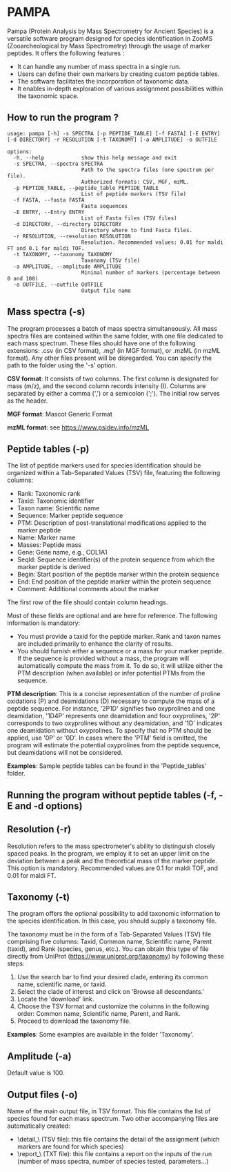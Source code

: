 # PAMPA 


Pampa (Protein Analysis by Mass Spectrometry for Ancient Species) is a versatile software program designed for species identification in ZooMS (Zooarcheological by Mass Spectrometry) through the usage of marker peptides. It offers the following features :

- It can handle any number of mass spectra in a single run.
- Users can define their own markers by creating custom peptide tables. 
- The software facilitates the incorporation of taxonomic data.
- It enables in-depth exploration of various assignment possibilities within the taxonomic space.

## How to run the program ?

```
usage: pampa [-h] -s SPECTRA [-p PEPTIDE_TABLE] [-f FASTA] [-E ENTRY] [-d DIRECTORY] -r RESOLUTION [-t TAXONOMY] [-a AMPLITUDE] -o OUTFILE

options:
  -h, --help            show this help message and exit
  -s SPECTRA, --spectra SPECTRA
                        Path to the spectra files (one spectrum per file).
                        Authorized formats: CSV, MGF, mzML.
  -p PEPTIDE_TABLE, --peptide_table PEPTIDE_TABLE
                        List of peptide markers (TSV file)
  -f FASTA, --fasta FASTA
                        Fasta sequences
  -E ENTRY, --Entry ENTRY
                        List of Fasta files (TSV files)
  -d DIRECTORY, --directory DIRECTORY
                        Directory where to find Fasta files.
  -r RESOLUTION, --resolution RESOLUTION
                        Resolution. Recommended values: 0.01 for maldi FT and 0.1 for maldi TOF.
  -t TAXONOMY, --taxonomy TAXONOMY
                        Taxonomy (TSV file)
  -a AMPLITUDE, --amplitude AMPLITUDE
                        Minimal number of markers (percentage between 0 and 100)
  -o OUTFILE, --outfile OUTFILE
                        Output file name
```

## Mass spectra (-s)

The program processes a batch of mass spectra simultaneously. All mass spectra files are contained within the same folder, with one file dedicated to each mass spectrum. These files should have one of the following extensions: .csv (in CSV format), .mgf (in MGF format), or .mzML (in mzML format). Any other files present will be disregarded. You can specify the path to the folder using the '-s' option.

**CSV format**: It consists of two columns. The first column is designated for mass (m/z), and the second column records intensity (I). Columns are separated by either a comma (',') or a semicolon (';'). The initial row serves as the header.

**MGF format**: Mascot Generic Format

**mzML format**: see https://www.psidev.info/mzML

## Peptide tables (-p)

The list of peptide markers used for species identification should be organized within a Tab-Separated Values (TSV) file, featuring the following columns:

- Rank: Taxonomic rank
- Taxid: Taxonomic identifier
- Taxon name: Scientific name
- Sequence: Marker peptide sequence
- PTM: Description of post-translational modifications applied to the marker peptide
- Name: Marker name
- Masses: Peptide mass
- Gene: Gene name, e.g., COL1A1
- SeqId: Sequence identifier(s) of the protein sequence from which the marker peptide is derived
- Begin: Start position of the peptide marker within the protein sequence
- End: End position of the peptide marker within the protein sequence
- Comment: Additional comments about the marker

The first row of the file should contain column headings. 

Most of these fields are optional and are here for reference. The following information is mandatory:

- You must provide a taxid for the peptide marker. Rank and taxon names are included primarily to enhance the clarity of results.
- You should furnish either a sequence or a mass for your marker peptide. If the sequence is provided without a mass, the program will automatically compute the mass from it. To do so, it will utilize either the PTM description (when available) or infer potential PTMs from the sequence.

**PTM description**: This is a concise representation of the number of proline oxidations (P) and deamidations (D) necessary to compute the mass of a peptide sequence. For instance, '2P1D' signifies two oxyprolines and one deamidation, '1D4P' represents one deamidation and four oxyprolines, '2P' corresponds to two oxyprolines without any deamidation, and '1D' indicates one deamidation without oxyprolines. To specify that no PTM should be applied, use '0P' or '0D'.
In cases where the 'PTM' field is omitted, the program will estimate the potential oxyprolines from the peptide sequence, but deamidations will not be considered.

**Examples**: Sample peptide tables can be found in the 'Peptide_tables' folder.

## Running the program without peptide tables (-f, -E and -d options)

## Resolution (-r)

Resolution refers to the mass spectrometer's ability to distinguish closely spaced peaks. In the program, we employ it to set an upper limit on the deviation between a peak and the theoretical mass of the marker peptide. This option is mandatory. Recommended values are  0.1 for maldi TOF, and 0.01 for maldi FT.

## Taxonomy (-t)

The program offers the optional possibility to add taxonomic information to the species identification. In this case, you should supply a taxonomy file.

The taxonomy must be in the form of a Tab-Separated Values (TSV) file comprising five columns: Taxid, Common name, Scientific name, Parent (taxid), and Rank (species, genus, etc.). 
You can obtain this type of file directly from UniProt (https://www.uniprot.org/taxonomy) by following these steps:

  1. Use the search bar to find your desired clade, entering its common name, scientific name, or taxid.
  2. Select the clade of interest and click on 'Browse all descendants.'
  3. Locate the 'download' link.
  4. Choose the TSV format and customize the columns in the following order: Common name, Scientific name, Parent, and Rank.
  5. Proceed to download the taxonomy file.

**Examples**: Some examples are available in the folder 'Taxonomy'.

## Amplitude (-a)

Default value is 100. 

## Output files (-o)

Name of the main output file, in TSV format. This file contains the list of species found for each mass spectrum.
Two other accompanying files are automatically created:

- \\detail_\\<outputfile> (TSV file): this file contains the detail of the assignment (which markers are found for which species)
- \\report_\\<outputfile> (TXT file): this file contains a report on the inputs of the run (number of mass spectra, number of species tested,  parameters...)
